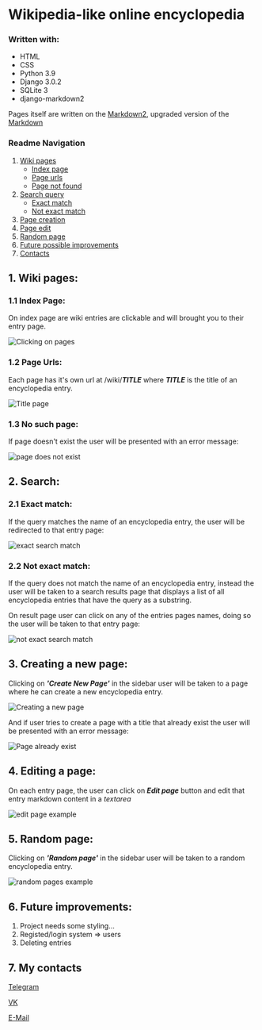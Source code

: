 # Wikipedia-like online encyclopedia

### Written with:

* HTML
* CSS
* Python 3.9
* Django 3.0.2
* SQLite 3
* django-markdown2

Pages itself are written on the [Markdown2](https://github.com/trentm/python-markdown2), upgraded version of the [Markdown](https://en.wikipedia.org/wiki/Markdown)

### Readme Navigation

1. [Wiki pages](#1-wiki-pages)  
    * [Index page](#11-index-page)
    * [Page urls](#12-page-urls)
    * [Page not found](#13-no-such-page)
2. [Search query](#2-search)  
    *  [Exact match](#21-exact-match)
    *  [Not exact match](#22-not-exact-match)
3. [Page creation](#3-creating-a-new-page)  
4. [Page edit](#4-editing-a-page)  
5. [Random page](#5-random-page)
6. [Future possible improvements](#6-future-improvements)  
7. [Contacts](#7-my-contacts)



## 1. Wiki pages:

### 1.1 Index Page:

On index page are wiki entries are clickable and will brought you to their entry page.

![Clicking on pages](/media/clicking-on-pages.gif) 

### 1.2 Page Urls:
Each page has it's own url at /wiki/__*TITLE*__ where __*TITLE*__ is the title of an encyclopedia entry.

![Title page](/media/title-pages.gif)

### 1.3 No such page:
If page doesn't exist the user will be presented with an error message:

![page does not exist](/media/pages404.gif)
## 2. Search:

### 2.1 Exact match:
If the query matches the name of an encyclopedia entry, the user will be redirected to that entry page:

![exact search match](/media/search-exact-match.gif)
### 2.2 Not exact match:

If the query does not match the name of an encyclopedia entry, instead the user will be taken to a search results page that displays a list of all encyclopedia entries that have the query as a substring.

On result page user can click on any of the entries pages names, doing so the user will be taken to that entry page:

![not exact search match](/media/search-not-exact-match.gif)

## 3. Creating a new page:

Clicking on _**'Create New Page'**_ in the sidebar user will be taken to a page where he can create a new encyclopedia entry.

![Creating a new page](/media/create-page-example.gif)

And if user tries to create a page with a title that already exist the user will be presented with an error message:

![Page already exist](/media/page-already-exist.gif)

## 4. Editing a page:

On each entry page, the user can click on __*Edit page*__ button and edit that entry markdown content in a *textarea*

![edit page example](/media/edit-page-example.gif)

## 5. Random page:

Clicking on _**'Random page'**_ in the sidebar user will be taken to a  random encyclopedia entry.

![random pages example](/media/random-page-example.gif)

## 6. Future improvements:

1. Project needs some styling...
2. Registed/login system => users
3. Deleting entries

## 7. My contacts

[Telegram](https://t.me/vincvader)

[VK](https://vk.com/vincvader)

[E-Mail](mailto:vincvader@mail.ru)




